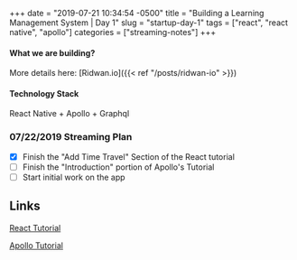 +++
date = "2019-07-21 10:34:54 -0500"
title = "Building a Learning Management System | Day 1"
slug = "startup-day-1"
tags = ["react", "react native", "apollo"]
categories = ["streaming-notes"]
+++

#### What we are building?

More details here: [Ridwan.io]({{< ref "/posts/ridwan-io" >}})

#### Technology Stack

React Native + Apollo + Graphql

### 07/22/2019 Streaming Plan

- [x] Finish the "Add Time Travel" Section of the React tutorial
- [ ] Finish the "Introduction" portion of Apollo's Tutorial
- [ ] Start initial work on the app

## Links

[React Tutorial](https://reactjs.org/tutorial/tutorial.html#adding-time-travel)

[Apollo Tutorial](https://www.apollographql.com/docs/tutorial/introduction/)
